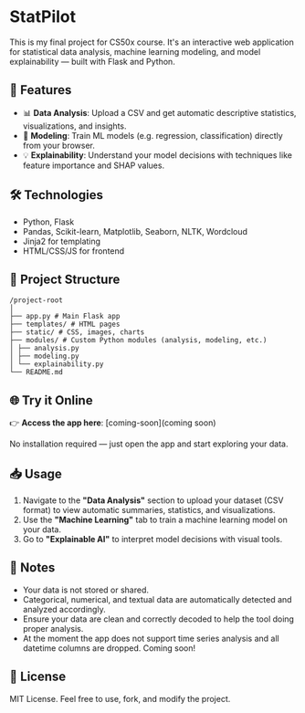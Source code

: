 # StatPilot

This is my final project for CS50x course. It's an interactive web application for statistical data analysis, machine learning modeling, and model explainability — built with Flask and Python.

## 🚀 Features

- 📊 **Data Analysis**: Upload a CSV and get automatic descriptive statistics, visualizations, and insights.
- 🧠 **Modeling**: Train ML models (e.g. regression, classification) directly from your browser.
- 💡 **Explainability**: Understand your model decisions with techniques like feature importance and SHAP values.

## 🛠 Technologies

- Python, Flask
- Pandas, Scikit-learn, Matplotlib, Seaborn, NLTK, Wordcloud
- Jinja2 for templating
- HTML/CSS/JS for frontend

## 📂 Project Structure

```
/project-root
│
├── app.py # Main Flask app
├── templates/ # HTML pages
├── static/ # CSS, images, charts
├── modules/ # Custom Python modules (analysis, modeling, etc.)
│ ├── analysis.py
│ ├── modeling.py
│ └── explainability.py
└── README.md
```

## 🌐 Try it Online

👉 **Access the app here**: [coming-soon](coming soon)

No installation required — just open the app and start exploring your data.

## 📥 Usage

1. Navigate to the **"Data Analysis"** section to upload your dataset (CSV format) to view automatic summaries, statistics, and visualizations.
2. Use the **"Machine Learning"** tab to train a machine learning model on your data.
3. Go to **"Explainable AI"** to interpret model decisions with visual tools.

## 📌 Notes

- Your data is not stored or shared.
- Categorical, numerical, and textual data are automatically detected and analyzed accordingly.
- Ensure your data are clean and correctly decoded to help the tool doing proper analysis.
- At the moment the app does not support time series analysis and all datetime columns are dropped. Coming soon!

## 📖 License

MIT License. Feel free to use, fork, and modify the project.